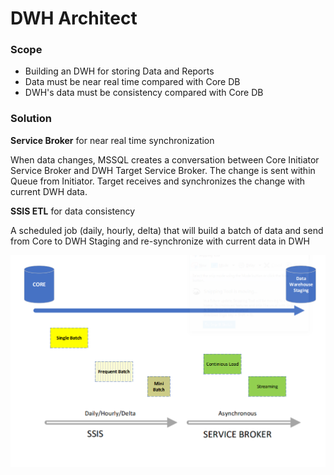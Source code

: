# DWH Architect



### Scope

* Building an DWH for storing Data and Reports
* Data must be near real time compared with Core DB
* DWH's data must be consistency compared with Core DB

### Solution

**Service Broker** for near real time synchronization

When data changes, MSSQL creates a conversation between Core Initiator Service Broker and DWH Target Service Broker. The change is sent within Queue from Initiator. Target receives and synchronizes the change with current DWH data.

**SSIS ETL** for data consistency

A scheduled job (daily, hourly, delta) that will build a batch of data and send from Core to DWH Staging and re-synchronize with current data in DWH

![Architect](https://github.com/LouisVu84/DevOps/blob/master/Documents/DataWarehouse/Flow.PNG)

